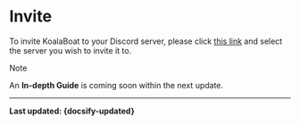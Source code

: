 # Invite
To invite KoalaBoat to your Discord server, please click [this link](https://koalaboat.com/invite) and select the server you wish to invite it to.

> [!NOTE]
> An **In-depth Guide** is coming soon within the next update.

----

**Last updated: {docsify-updated}**